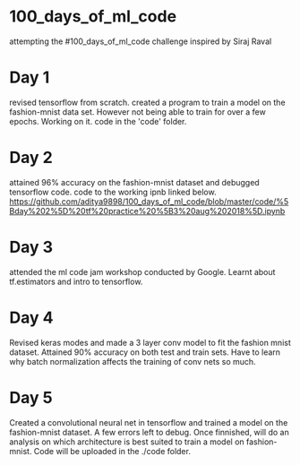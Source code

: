 # 100_days_of_ml_code
attempting the #100_days_of_ml_code challenge inspired by Siraj Raval

# Day 1
revised tensorflow from scratch. created a program to train a model on the fashion-mnist data set. However not being able to train for over a few epochs. Working on it. code in the 'code' folder.

# Day 2
attained 96% accuracy on the fashion-mnist dataset and debugged tensorflow code. code to the working ipnb linked below.
https://github.com/aditya9898/100_days_of_ml_code/blob/master/code/%5Bday%202%5D%20tf%20practice%20%5B3%20aug%202018%5D.ipynb

# Day 3
attended the ml code jam workshop conducted by Google. Learnt about tf.estimators and intro to tensorflow.

# Day 4
Revised keras modes and made a 3 layer conv model to fit the fashion mnist dataset. Attained 90% accuracy on both test and train sets. Have to learn why batch normalization affects the training of conv nets so much.

# Day 5
Created a convolutional neural net in tensorflow and trained a model on the fashion-mnist dataset. A few errors left to debug. Once finnished, will do an analysis on which architecture is best suited to train a model on fashion-mnist.  Code will be uploaded in the ./code folder.
